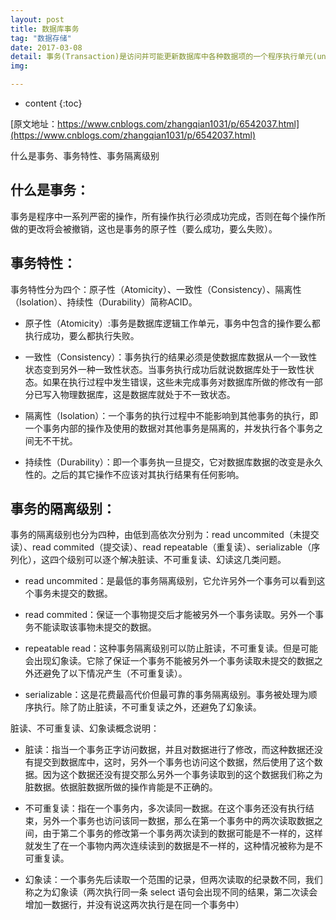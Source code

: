 ```yaml
---
layout: post
title: 数据库事务
tag: "数据存储"
date: 2017-03-08
detail: 事务(Transaction)是访问并可能更新数据库中各种数据项的一个程序执行单元(unit)。事务通常由高级数据库操纵语言或编程语言（如SQL，C++或Java）书写的用户程序的执行所引起，并用形如begin transaction和end transaction语句（或函数调用）来界定。事务由事务开始(begin transaction)和事务结束(end transaction)之间执行的全体操作组成。
img: 

---
```


* content
{:toc}

[原文地址：https://www.cnblogs.com/zhangqian1031/p/6542037.html](https://www.cnblogs.com/zhangqian1031/p/6542037.html)

什么是事务、事务特性、事务隔离级别

## 什么是事务：

事务是程序中一系列严密的操作，所有操作执行必须成功完成，否则在每个操作所做的更改将会被撤销，这也是事务的原子性（要么成功，要么失败）。

## 事务特性：

事务特性分为四个：原子性（Atomicity）、一致性（Consistency）、隔离性（Isolation）、持续性（Durability）简称ACID。

* 原子性（Atomicity）:事务是数据库逻辑工作单元，事务中包含的操作要么都执行成功，要么都执行失败。

* 一致性（Consistency）：事务执行的结果必须是使数据库数据从一个一致性状态变到另外一种一致性状态。当事务执行成功后就说数据库处于一致性状态。如果在执行过程中发生错误，这些未完成事务对数据库所做的修改有一部分已写入物理数据库，这是数据库就处于不一致状态。

* 隔离性（Isolation）：一个事务的执行过程中不能影响到其他事务的执行，即一个事务内部的操作及使用的数据对其他事务是隔离的，并发执行各个事务之间无不干扰。

* 持续性（Durability）：即一个事务执一旦提交，它对数据库数据的改变是永久性的。之后的其它操作不应该对其执行结果有任何影响。

## 事务的隔离级别：

事务的隔离级别也分为四种，由低到高依次分别为：read uncommited（未提交读）、read commited（提交读）、read repeatable（重复读）、serializable（序列化），这四个级别可以逐个解决脏读、不可重复读、幻读这几类问题。

* read uncommited：是最低的事务隔离级别，它允许另外一个事务可以看到这个事务未提交的数据。

* read commited：保证一个事物提交后才能被另外一个事务读取。另外一个事务不能读取该事物未提交的数据。

* repeatable read：这种事务隔离级别可以防止脏读，不可重复读。但是可能会出现幻象读。它除了保证一个事务不能被另外一个事务读取未提交的数据之外还避免了以下情况产生（不可重复读）。

* serializable：这是花费最高代价但最可靠的事务隔离级别。事务被处理为顺序执行。除了防止脏读，不可重复读之外，还避免了幻象读。

脏读、不可重复读、幻象读概念说明：


* 脏读：指当一个事务正字访问数据，并且对数据进行了修改，而这种数据还没有提交到数据库中，这时，另外一个事务也访问这个数据，然后使用了这个数据。因为这个数据还没有提交那么另外一个事务读取到的这个数据我们称之为脏数据。依据脏数据所做的操作肯能是不正确的。


* 不可重复读：指在一个事务内，多次读同一数据。在这个事务还没有执行结束，另外一个事务也访问该同一数据，那么在第一个事务中的两次读取数据之间，由于第二个事务的修改第一个事务两次读到的数据可能是不一样的，这样就发生了在一个事物内两次连续读到的数据是不一样的，这种情况被称为是不可重复读。


* 幻象读：一个事务先后读取一个范围的记录，但两次读取的纪录数不同，我们称之为幻象读（两次执行同一条 select 语句会出现不同的结果，第二次读会增加一数据行，并没有说这两次执行是在同一个事务中）


